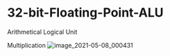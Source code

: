# 32-bit-Floating-Point-ALU
Arithmetical Logical Unit 


Multiplication 
![image_2021-05-08_000431](https://user-images.githubusercontent.com/76876019/117493705-f7a6fe80-af90-11eb-9f7e-75e4c3e98e58.png)
